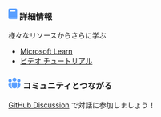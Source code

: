 <!-- Responsive More Links Section -->

<div class="more-links">
  <div class="table-landing">
    <h3 class="table-heading">
      <svg xmlns="http://www.w3.org/2000/svg" width="18" height="22" viewBox="0 0 18 22" fill="none">
        <path d="M2.65152 0C1.18712 0 0 1.18712 0 2.65152V18.5606C0 20.025 1.18712 21.2121 2.65152 21.2121H16.7045C17.1439 21.2121 17.5 20.856 17.5 20.4167C17.5 19.9774 17.1439 19.6212 16.7045 19.6212H2.65152C2.06576 19.6212 1.59091 19.1464 1.59091 18.5606H16.7045C17.1439 18.5606 17.5 18.2045 17.5 17.7652V2.65152C17.5 1.18712 16.3129 0 14.8485 0H2.65152ZM4.24242 3.18182H12.7273C13.313 3.18182 13.7879 3.65667 13.7879 4.24242V5.30303C13.7879 5.88879 13.313 6.36364 12.7273 6.36364H4.24242C3.65667 6.36364 3.18182 5.88879 3.18182 5.30303V4.24242C3.18182 3.65667 3.65667 3.18182 4.24242 3.18182Z" fill="#599FFF"/></svg>
      詳細情報
    </h3>
    <p>様々なリソースからさらに学ぶ</p>
    <ul>
      <li><a href="mslearn">Microsoft Learn</a></li>
      <li><a href="resources">ビデオ チュートリアル</a></li>
    </ul>
  </div>
  <div class="table-landing">
    <h3 class="table-heading">
      <svg xmlns="http://www.w3.org/2000/svg" width="25" height="23" viewBox="0 0 25 23" fill="none">
        <path d="M12.055 0.899902C10.9895 0.899902 9.96763 1.32317 9.2142 2.0766C8.46078 2.83003 8.03751 3.85189 8.03751 4.9174C8.03751 5.9829 8.46078 7.00477 9.2142 7.75819C9.96763 8.51162 10.9895 8.93489 12.055 8.93489C13.1205 8.93489 14.1424 8.51162 14.8958 7.75819C15.6492 7.00477 16.0725 5.9829 16.0725 4.9174C16.0725 3.85189 15.6492 2.83003 14.8958 2.0766C14.1424 1.32317 13.1205 0.899902 12.055 0.899902ZM5.42614 11.6132C5.38596 11.8275 5.35918 12.0551 5.35918 12.2828V16.9699C5.35918 19.0188 6.2832 20.8535 7.7295 22.0721L7.50184 22.1391C6.13092 22.5076 4.66978 22.3168 3.43941 21.6087C2.20903 20.9006 1.31005 19.7331 0.939932 18.3626L0.0694746 15.1218C0.000608092 14.8668 -0.01729 14.6008 0.0168047 14.3388C0.0508995 14.0769 0.136318 13.8243 0.26817 13.5954C0.400022 13.3665 0.575719 13.1659 0.785204 13.005C0.994688 12.8441 1.23385 12.7261 1.48899 12.6578L5.42614 11.6132ZM16.3805 22.0721C17.1228 21.4451 17.7194 20.6638 18.1288 19.7826C18.5381 18.9014 18.7504 17.9415 18.7508 16.9699V12.2828C18.7508 12.0551 18.724 11.8275 18.6839 11.6132L22.621 12.6578C22.8762 12.7261 23.1153 12.8441 23.3248 13.005C23.5343 13.1659 23.71 13.3665 23.8418 13.5954C23.9737 13.8243 24.0591 14.0769 24.0932 14.3388C24.1273 14.6008 24.1094 14.8668 24.0405 15.1218L23.1835 18.3626C22.995 19.0605 22.6672 19.7129 22.2198 20.2808C21.7724 20.8486 21.2148 21.32 20.5804 21.6665C19.9461 22.0131 19.2481 22.2277 18.5286 22.2974C17.8091 22.3671 17.083 22.2905 16.3939 22.0721H16.3805ZM20.7596 3.57823C19.8717 3.57823 19.0201 3.93096 18.3922 4.55881C17.7644 5.18667 17.4117 6.03822 17.4117 6.92614C17.4117 7.81407 17.7644 8.66562 18.3922 9.29348C19.0201 9.92133 19.8717 10.2741 20.7596 10.2741C21.6475 10.2741 22.4991 9.92133 23.1269 9.29348C23.7548 8.66562 24.1075 7.81407 24.1075 6.92614C24.1075 6.03822 23.7548 5.18667 23.1269 4.55881C22.4991 3.93096 21.6475 3.57823 20.7596 3.57823ZM3.35043 3.57823C2.46251 3.57823 1.61095 3.93096 0.983097 4.55881C0.355242 5.18667 0.0025164 6.03822 0.0025164 6.92614C0.0025164 7.81407 0.355242 8.66562 0.983097 9.29348C1.61095 9.92133 2.46251 10.2741 3.35043 10.2741C4.23835 10.2741 5.08991 9.92133 5.71776 9.29348C6.34562 8.66562 6.69834 7.81407 6.69834 6.92614C6.69834 6.03822 6.34562 5.18667 5.71776 4.55881C5.08991 3.93096 4.23835 3.57823 3.35043 3.57823ZM8.70709 10.2741C7.59558 10.2741 6.69834 11.1713 6.69834 12.2828V16.9699C6.69834 18.3906 7.2627 19.753 8.26727 20.7576C9.27184 21.7622 10.6343 22.3265 12.055 22.3265C13.4757 22.3265 14.8382 21.7622 15.8427 20.7576C16.8473 19.753 17.4117 18.3906 17.4117 16.9699V12.2828C17.4117 11.1713 16.5144 10.2741 15.4029 10.2741H8.70709Z" fill="#599FFF"/></svg>
      コミュニティとつながる
    </h3>
    <p><a href="https://github.com/microsoft/copilot-camp/discussions">GitHub Discussion</a> で対話に参加しましょう！</p>
  </div>
  <div class="table-landing">
  </div>
  <div class="table-landing">
  </div>
</div>